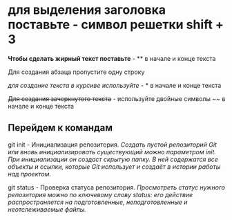 # для выделения заголовка поставьте - символ решетки shift + 3 

**Чтобы сделать жирный текст поставьте** - ** в начале и конце текста 

Для создания абзаца пропустите одну строку

*для создание текста в курсиве используйте* - * в начале и конце текста

~~Для создания зачеркнутого текста~~ - используйте двойные символы ~~ в начале и конце текста

## Перейдем к командам

git init - Инициализация репозитория.
*Создать пустой репозиторий Git или вновь инициализировать существующий можно параметром init. При инициализации он создаст скрытую папку. В ней содержатся все объекты и ссылки, которые Git использует и создаёт в истории работы над проектом.*

git status - Проверка статуса репозитория. *Просмотреть статус нужного репозитория можно по ключевому слову status: его действие распространяется на подготовленные, неподготовленные и неотслеживаемые файлы.*




